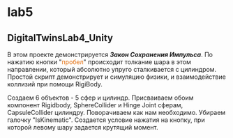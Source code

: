 # lab5
## DigitalTwinsLab4_Unity
В этом проекте демонстрируется ***Закон Сохранения Импульса***. По нажатию кнопки "<font color="#e36c09">пробел</font>" происходит толкание шара в этом направлении, который абсолютно упруго сталкивается с цилиндром. Простой скрипт демонстрирует и симуляцию физики, и взаимодействие коллизий при помощи RigiBody.

Создаем 6 объектов - 5 сфер и цилиндр. Присваиваем обоим компонент Rigidbody, SphereCollider и Hinge Joint сферам, CapsuleCollider цилиндру. Поворачиваем как нам необходимо. Убираем галочку "IsKinematic".
Создается условие нажатия на кнопку, при которой левому шару задается крутящий момент.
